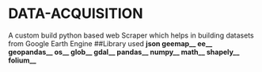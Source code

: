 # DATA-ACQUISITION
A custom build python based web Scraper which helps in building datasets from Google Earth Engine
##Library used 
**json
geemap__
ee__
geopandas__
os__
glob__
gdal__
pandas__
numpy__
math__
shapely__
folium__**

